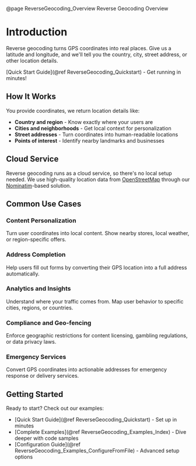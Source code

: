 @page ReverseGeocoding_Overview Reverse Geocoding Overview

# Introduction

Reverse geocoding turns GPS coordinates into real places. Give us a latitude and longitude, and we'll tell you the country, city, street address, or other location details.

[Quick Start Guide](@ref ReverseGeocoding_Quickstart) - Get running in minutes!

## How It Works

You provide coordinates, we return location details like:

- **Country and region** - Know exactly where your users are
- **Cities and neighborhoods** - Get local context for personalization
- **Street addresses** - Turn coordinates into human-readable locations
- **Points of interest** - Identify nearby landmarks and businesses

## Cloud Service

Reverse geocoding runs as a cloud service, so there's no local setup needed. We use high-quality location data from [OpenStreetMap](https://www.openstreetmap.org/) through our [Nominatim](https://wiki.openstreetmap.org/wiki/Nominatim)-based solution.

## Common Use Cases

### Content Personalization

Turn user coordinates into local content. Show nearby stores, local weather, or region-specific offers.

### Address Completion

Help users fill out forms by converting their GPS location into a full address automatically.

### Analytics and Insights

Understand where your traffic comes from. Map user behavior to specific cities, regions, or countries.

### Compliance and Geo-fencing

Enforce geographic restrictions for content licensing, gambling regulations, or data privacy laws.

### Emergency Services

Convert GPS coordinates into actionable addresses for emergency response or delivery services.

## Getting Started

Ready to start? Check out our examples:

- [Quick Start Guide](@ref ReverseGeocoding_Quickstart) - Set up in minutes
- [Complete Examples](@ref ReverseGeocoding_Examples_Index) - Dive deeper with code samples
- [Configuration Guide](@ref ReverseGeocoding_Examples_ConfigureFromFile) - Advanced setup options

